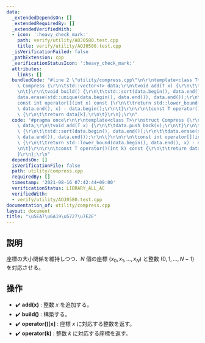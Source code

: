```yaml
---
data:
  _extendedDependsOn: []
  _extendedRequiredBy: []
  _extendedVerifiedWith:
  - icon: ':heavy_check_mark:'
    path: verify/utility/AOJ0580.test.cpp
    title: verify/utility/AOJ0580.test.cpp
  _isVerificationFailed: false
  _pathExtension: cpp
  _verificationStatusIcon: ':heavy_check_mark:'
  attributes:
    links: []
  bundledCode: "#line 2 \"utility/compress.cpp\"\n\r\ntemplate<class T>\r\nstruct\
    \ Compress {\r\n\tstd::vector<T> data;\r\n\tvoid add(T x) {\r\n\t\tdata.push_back(x);\r\
    \n\t}\r\n\tvoid build() {\r\n\t\tstd::sort(data.begin(), data.end());\r\n\t\t\
    data.erase(std::unique(data.begin(), data.end()), data.end());\r\n\t}\r\n\r\n\t\
    const int operator[](int x) const {\r\n\t\treturn std::lower_bound(data.begin(),\
    \ data.end(), x) - data.begin();\r\n\t}\r\n\r\n\tconst T operator()(int k) const\
    \ {\r\n\t\treturn data[k];\r\n\t}\r\n};\r\n"
  code: "#pragma once\r\n\r\ntemplate<class T>\r\nstruct Compress {\r\n\tstd::vector<T>\
    \ data;\r\n\tvoid add(T x) {\r\n\t\tdata.push_back(x);\r\n\t}\r\n\tvoid build()\
    \ {\r\n\t\tstd::sort(data.begin(), data.end());\r\n\t\tdata.erase(std::unique(data.begin(),\
    \ data.end()), data.end());\r\n\t}\r\n\r\n\tconst int operator[](int x) const\
    \ {\r\n\t\treturn std::lower_bound(data.begin(), data.end(), x) - data.begin();\r\
    \n\t}\r\n\r\n\tconst T operator()(int k) const {\r\n\t\treturn data[k];\r\n\t\
    }\r\n};\r\n"
  dependsOn: []
  isVerificationFile: false
  path: utility/compress.cpp
  requiredBy: []
  timestamp: '2021-08-16 07:42:44+09:00'
  verificationStatus: LIBRARY_ALL_AC
  verifiedWith:
  - verify/utility/AOJ0580.test.cpp
documentation_of: utility/compress.cpp
layout: document
title: "\u5EA7\u6A19\u5727\u7E2E"
---
```


## 説明
座標の大小関係を維持しつつ、$N$ 個の座標 $(x_0, x_1, \dots, x_N)$ と整数 $(0, 1, \dots, N-1)$ を対応させる。

## 操作
- :heavy_check_mark: **add(x)** : 整数 $x$ を追加する。
- :heavy_check_mark: **build()** : 構築する。
- :heavy_check_mark: **operator\(\)\[x\]** : 座標 $x$ に対応する整数を返す。
- :heavy_check_mark: **operator(k)** : 整数 $k$ に対応する座標を返す。
